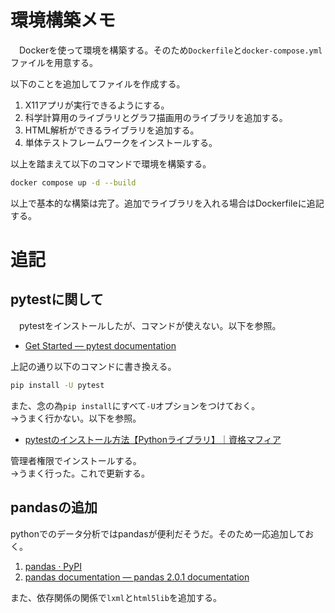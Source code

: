 # 環境構築メモ
　Dockerを使って環境を構築する。そのため`Dockerfile`と`docker-compose.yml`ファイルを用意する。

以下のことを追加してファイルを作成する。

1. X11アプリが実行できるようにする。
1. 科学計算用のライブラリとグラフ描画用のライブラリを追加する。
1. HTML解析ができるライブラリを追加する。
1. 単体テストフレームワークをインストールする。

以上を踏まえて以下のコマンドで環境を構築する。

```bash
docker compose up -d --build
```

以上で基本的な構築は完了。追加でライブラリを入れる場合はDockerfileに追記する。

# 追記
## pytestに関して
　pytestをインストールしたが、コマンドが使えない。以下を参照。

- [Get Started — pytest documentation](https://docs.pytest.org/en/latest/getting-started.html#install-pytest)

上記の通り以下のコマンドに書き換える。

```bash
pip install -U pytest
```

また、念の為`pip install`にすべて`-U`オプションをつけておく。  
→うまく行かない。以下を参照。

- [pytestのインストール方法【Pythonライブラリ】｜資格マフィア](https://shikaku-mafia.com/pytest-install/)

管理者権限でインストールする。<br>
→うまく行った。これで更新する。

## pandasの追加
pythonでのデータ分析ではpandasが便利だそうだ。そのため一応追加しておく。

1. [pandas · PyPI](https://pypi.org/project/pandas/)
1. [pandas documentation — pandas 2.0.1 documentation](https://pandas.pydata.org/pandas-docs/stable/)

また、依存関係の関係で`lxml`と`html5lib`を追加する。